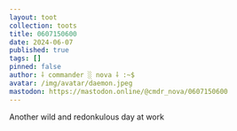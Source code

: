 ```yaml
---
layout: toot
collection: toots
title: 0607150600
date: 2024-06-07
published: true
tags: []
pinned: false
author: ⸸ commander ░ nova ⸸ :~$
avatar: /img/avatar/daemon.jpeg
mastodon: https://mastodon.online/@cmdr_nova/0607150600
---
```


Another wild and redonkulous day at work
